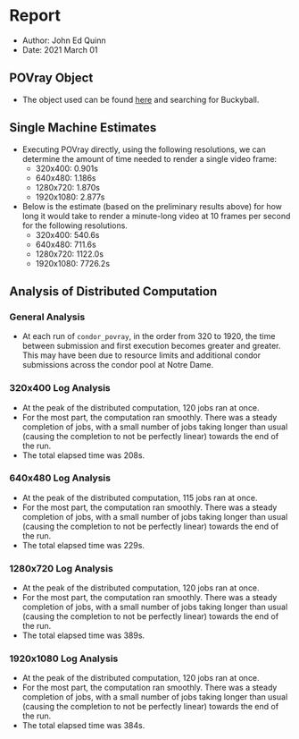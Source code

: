 # Report
- Author: John Ed Quinn
- Date: 2021 March 01

## POVray Object
- The object used can be found [here](http://lib.povray.org/searchcollection/index.php) and searching for Buckyball.

## Single Machine Estimates
- Executing POVray directly, using the following resolutions, we can determine the amount of time needed to render a single video frame:
	- 320x400: 0.901s
	- 640x480: 1.186s
	- 1280x720: 1.870s
	- 1920x1080: 2.877s
- Below is the estimate (based on the preliminary results above) for how long it would take to render a minute-long video at 10 frames per second for the following resolutions.
	- 320x400: 540.6s
	- 640x480: 711.6s
	- 1280x720: 1122.0s
	- 1920x1080: 7726.2s

## Analysis of Distributed Computation

### General Analysis
- At each run of `condor_povray`, in the order from 320 to 1920, the time between submission and first execution becomes greater and greater. This may have been due to resource limits and additional condor submissions across the condor pool at Notre Dame.

### 320x400 Log Analysis
- At the peak of the distributed computation, 120 jobs ran at once.
- For the most part, the computation ran smoothly. There was a steady completion of jobs, with a small number of jobs taking longer than usual (causing the completion to not be perfectly linear) towards the end of the run.
- The total elapsed time was 208s.

### 640x480 Log Analysis
- At the peak of the distributed computation, 115 jobs ran at once.
- For the most part, the computation ran smoothly. There was a steady completion of jobs, with a small number of jobs taking longer than usual (causing the completion to not be perfectly linear) towards the end of the run.
- The total elapsed time was 229s.

### 1280x720 Log Analysis
- At the peak of the distributed computation, 120 jobs ran at once.
- For the most part, the computation ran smoothly. There was a steady completion of jobs, with a small number of jobs taking longer than usual (causing the completion to not be perfectly linear) towards the end of the run.
- The total elapsed time was 389s.

### 1920x1080 Log Analysis
- At the peak of the distributed computation, 120 jobs ran at once.
- For the most part, the computation ran smoothly. There was a steady completion of jobs, with a small number of jobs taking longer than usual (causing the completion to not be perfectly linear) towards the end of the run.
- The total elapsed time was 384s.
